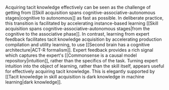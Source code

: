 ---
---

Acquiring tacit knowledge effectively can be seen as the challenge of getting from [[Skill acquisition spans cognitive-associative-autonomous stages|cognitive to autonomous]] as fast as possible. In deliberate practice, this transition is facilitated by accelerating instance-based learning [[Skill acquisition spans cognitive-associative-autonomous stages|from the cognitive to the associative phase]]. In contrast, learning from expert feedback facilitates tacit knowledge acquisition by accelerating production compilation and utility learning, to use [[Second brain has a cognitive architecture|ACT-R formalism]]. Expert feedback provides a rich signal which captures the expert's [[Commonsense is a causal model repository|intuition]], rather than the specifics of the task. Turning expert intuition into the object of learning, rather than the skill itself, appears useful for effectively acquiring tacit knowledge. This is elegantly supported by [[Tacit knowledge in skill acquisition is dark knowledge in machine learning|dark knowledge]]. 